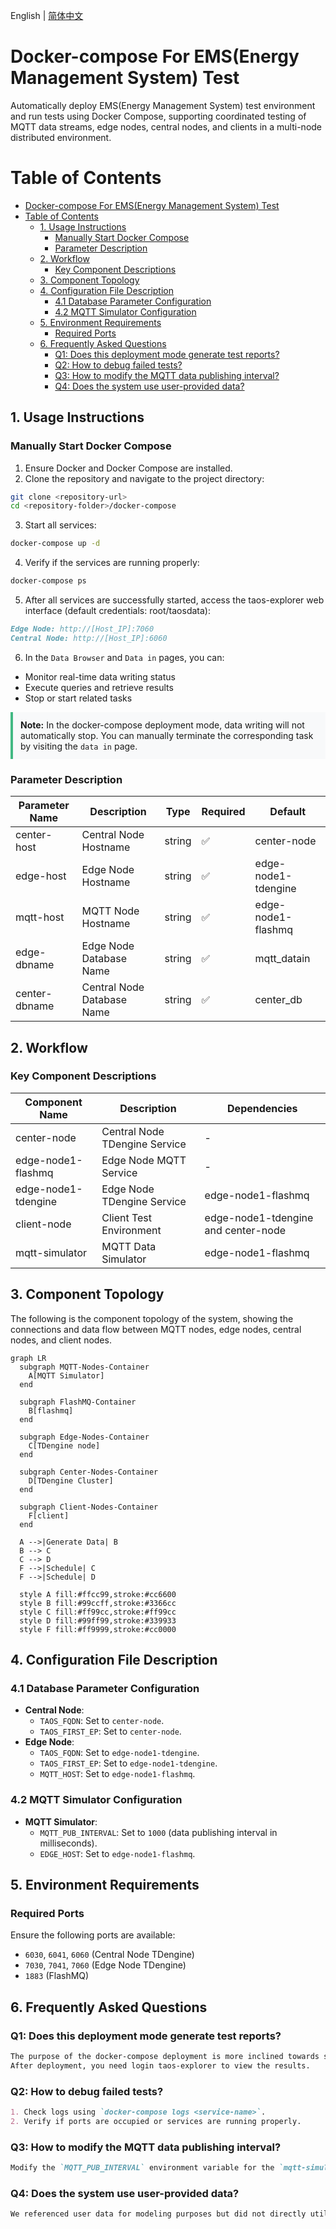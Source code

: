 English | [简体中文](README-CN.md)

# Docker-compose For EMS(Energy Management System) Test

Automatically deploy EMS(Energy Management System) test environment and run tests using Docker Compose, supporting coordinated testing of MQTT data streams, edge nodes, central nodes, and clients in a multi-node distributed environment.

# Table of Contents
- [Docker-compose For EMS(Energy Management System) Test](#docker-compose-for-emsenergy-management-system-test)
- [Table of Contents](#table-of-contents)
  - [1. Usage Instructions](#1-usage-instructions)
    - [Manually Start Docker Compose](#manually-start-docker-compose)
    - [Parameter Description](#parameter-description)
  - [2. Workflow](#2-workflow)
    - [Key Component Descriptions](#key-component-descriptions)
  - [3. Component Topology](#3-component-topology)
  - [4. Configuration File Description](#4-configuration-file-description)
    - [4.1 Database Parameter Configuration](#41-database-parameter-configuration)
    - [4.2 MQTT Simulator Configuration](#42-mqtt-simulator-configuration)
  - [5. Environment Requirements](#5-environment-requirements)
    - [Required Ports](#required-ports)
  - [6. Frequently Asked Questions](#6-frequently-asked-questions)
    - [Q1: Does this deployment mode generate test reports?](#q1-does-this-deployment-mode-generate-test-reports)
    - [Q2: How to debug failed tests?](#q2-how-to-debug-failed-tests)
    - [Q3: How to modify the MQTT data publishing interval?](#q3-how-to-modify-the-mqtt-data-publishing-interval)
    - [Q4: Does the system use user-provided data?](#q4-does-the-system-use-user-provided-data)

## 1. Usage Instructions

### Manually Start Docker Compose
1. Ensure Docker and Docker Compose are installed.
2. Clone the repository and navigate to the project directory:
```bash
git clone <repository-url>
cd <repository-folder>/docker-compose
```
3. Start all services:
```bash
docker-compose up -d
```
4. Verify if the services are running properly:
```bash
docker-compose ps
```
5. After all services are successfully started, access the taos-explorer web interface (default credentials: root/taosdata):
```markdown
Edge Node: http://[Host_IP]:7060
Central Node: http://[Host_IP]:6060
```
6. In the `Data Browser` and `Data in` pages, you can:
- Monitor real-time data writing status
- Execute queries and retrieve results
- Stop or start related tasks

<div class="note" style="background: #f8f9fa; padding: 12px; border-left: 4px solid #42b983; margin: 12px 0;">
<strong>Note:</strong>
In the docker-compose deployment mode, data writing will not automatically stop. You can manually terminate the corresponding task by visiting the <code>data in</code> page.
</div>

### Parameter Description
| Parameter Name          | Description                     | Type    | Required | Default    |
|-------------------------|---------------------------------|---------|----------|------------|
| center-host           | Central Node Hostname           | string  | ✅       | center-node |
| edge-host             | Edge Node Hostname              | string  | ✅       | edge-node1-tdengine  |
| mqtt-host             | MQTT Node Hostname              | string  | ✅       | edge-node1-flashmq |
| edge-dbname           | Edge Node Database Name         | string  | ✅       | mqtt_datain |
| center-dbname         | Central Node Database Name      | string  | ✅       | center_db |

## 2. Workflow

### Key Component Descriptions
| Component Name          | Description                          | Dependencies                         |
|-------------------------|--------------------------------------|--------------------------------------|
| center-node           | Central Node TDengine Service        | -                                    |
| edge-node1-flashmq    | Edge Node MQTT Service               | -                                    |
| edge-node1-tdengine   | Edge Node TDengine Service           | edge-node1-flashmq                 |
| client-node           | Client Test Environment              | edge-node1-tdengine and center-node |
| mqtt-simulator        | MQTT Data Simulator                  | edge-node1-flashmq                 |

## 3. Component Topology

The following is the component topology of the system, showing the connections and data flow between MQTT nodes, edge nodes, central nodes, and client nodes.

```mermaid
graph LR
  subgraph MQTT-Nodes-Container
    A[MQTT Simulator]
  end

  subgraph FlashMQ-Container
    B[flashmq]
  end

  subgraph Edge-Nodes-Container
    C[TDengine node]
  end

  subgraph Center-Nodes-Container
    D[TDengine Cluster]
  end

  subgraph Client-Nodes-Container
    F[client]
  end

  A -->|Generate Data| B
  B --> C
  C --> D
  F -->|Schedule| C
  F -->|Schedule| D

  style A fill:#ffcc99,stroke:#cc6600
  style B fill:#99ccff,stroke:#3366cc
  style C fill:#ff99cc,stroke:#ff99cc
  style D fill:#99ff99,stroke:#339933
  style F fill:#ff9999,stroke:#cc0000
```

## 4. Configuration File Description

### 4.1 Database Parameter Configuration
- **Central Node**:
  - `TAOS_FQDN`: Set to `center-node`.
  - `TAOS_FIRST_EP`: Set to `center-node`.
- **Edge Node**:
  - `TAOS_FQDN`: Set to `edge-node1-tdengine`.
  - `TAOS_FIRST_EP`: Set to `edge-node1-tdengine`.
  - `MQTT_HOST`: Set to `edge-node1-flashmq`.

### 4.2 MQTT Simulator Configuration
- **MQTT Simulator**:
  - `MQTT_PUB_INTERVAL`: Set to `1000` (data publishing interval in milliseconds).
  - `EDGE_HOST`: Set to `edge-node1-flashmq`.

## 5. Environment Requirements

### Required Ports
Ensure the following ports are available:
- `6030`, `6041`, `6060` (Central Node TDengine)
- `7030`, `7041`, `7060` (Edge Node TDengine)
- `1883` (FlashMQ)

## 6. Frequently Asked Questions

### Q1: Does this deployment mode generate test reports?
```markdown
The purpose of the docker-compose deployment is more inclined towards setting up a local demonstration environment.
After deployment, you need login taos-explorer to view the results.
```

### Q2: How to debug failed tests?
```markdown
1. Check logs using `docker-compose logs <service-name>`.
2. Verify if ports are occupied or services are running properly.
```

### Q3: How to modify the MQTT data publishing interval?
```markdown
Modify the `MQTT_PUB_INTERVAL` environment variable for the `mqtt-simulator` service in `docker-compose.yml`.
```

### Q4: Does the system use user-provided data?
```markdown
We referenced user data for modeling purposes but did not directly utilize the user-provided data. Because while we analyzed user data for modeling, the 800MB+ CSV file provided wasn't suitable for workflow/docker-compose integration.
```
